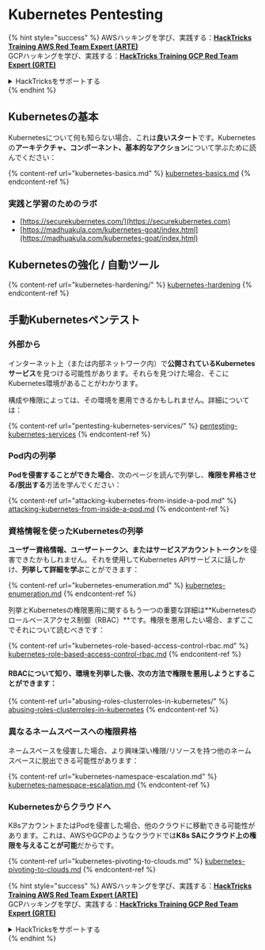 # Kubernetes Pentesting

{% hint style="success" %}
AWSハッキングを学び、実践する：<img src="../../.gitbook/assets/image (1) (1) (1).png" alt="" data-size="line">[**HackTricks Training AWS Red Team Expert (ARTE)**](https://training.hacktricks.xyz/courses/arte)<img src="../../.gitbook/assets/image (1) (1) (1).png" alt="" data-size="line">\
GCPハッキングを学び、実践する：<img src="../../.gitbook/assets/image (2).png" alt="" data-size="line">[**HackTricks Training GCP Red Team Expert (GRTE)**<img src="../../.gitbook/assets/image (2).png" alt="" data-size="line">](https://training.hacktricks.xyz/courses/grte)

<details>

<summary>HackTricksをサポートする</summary>

* [**サブスクリプションプラン**](https://github.com/sponsors/carlospolop)を確認してください！
* **💬 [**Discordグループ**](https://discord.gg/hRep4RUj7f)または[**Telegramグループ**](https://t.me/peass)に参加するか、**Twitter** 🐦 [**@hacktricks\_live**](https://twitter.com/hacktricks_live)**をフォローしてください。**
* **[**HackTricks**](https://github.com/carlospolop/hacktricks)および[**HackTricks Cloud**](https://github.com/carlospolop/hacktricks-cloud)のGitHubリポジトリにPRを送信してハッキングトリックを共有してください。**

</details>
{% endhint %}

## Kubernetesの基本

Kubernetesについて何も知らない場合、これは**良いスタート**です。Kubernetesの**アーキテクチャ、コンポーネント、基本的なアクション**について学ぶために読んでください：

{% content-ref url="kubernetes-basics.md" %}
[kubernetes-basics.md](kubernetes-basics.md)
{% endcontent-ref %}

### 実践と学習のためのラボ

* [https://securekubernetes.com/](https://securekubernetes.com)
* [https://madhuakula.com/kubernetes-goat/index.html](https://madhuakula.com/kubernetes-goat/index.html)

## Kubernetesの強化 / 自動ツール

{% content-ref url="kubernetes-hardening/" %}
[kubernetes-hardening](kubernetes-hardening/)
{% endcontent-ref %}

## 手動Kubernetesペンテスト

### 外部から

インターネット上（または内部ネットワーク内）で**公開されているKubernetesサービス**を見つける可能性があります。それらを見つけた場合、そこにKubernetes環境があることがわかります。

構成や権限によっては、その環境を悪用できるかもしれません。詳細については：

{% content-ref url="pentesting-kubernetes-services/" %}
[pentesting-kubernetes-services](pentesting-kubernetes-services/)
{% endcontent-ref %}

### Pod内の列挙

**Podを侵害することができた場合**、次のページを読んで列挙し、**権限を昇格させる/脱出する**方法を学んでください：

{% content-ref url="attacking-kubernetes-from-inside-a-pod.md" %}
[attacking-kubernetes-from-inside-a-pod.md](attacking-kubernetes-from-inside-a-pod.md)
{% endcontent-ref %}

### 資格情報を使ったKubernetesの列挙

**ユーザー資格情報、ユーザートークン、またはサービスアカウントトークン**を侵害できたかもしれません。それを使用してKubernetes APIサービスに話しかけ、**列挙して詳細を学ぶ**ことができます：

{% content-ref url="kubernetes-enumeration.md" %}
[kubernetes-enumeration.md](kubernetes-enumeration.md)
{% endcontent-ref %}

列挙とKubernetesの権限悪用に関するもう一つの重要な詳細は**Kubernetesのロールベースアクセス制御（RBAC）**です。権限を悪用したい場合、まずここでそれについて読むべきです：

{% content-ref url="kubernetes-role-based-access-control-rbac.md" %}
[kubernetes-role-based-access-control-rbac.md](kubernetes-role-based-access-control-rbac.md)
{% endcontent-ref %}

#### RBACについて知り、環境を列挙した後、次の方法で権限を悪用しようとすることができます：

{% content-ref url="abusing-roles-clusterroles-in-kubernetes/" %}
[abusing-roles-clusterroles-in-kubernetes](abusing-roles-clusterroles-in-kubernetes/)
{% endcontent-ref %}

### 異なるネームスペースへの権限昇格

ネームスペースを侵害した場合、より興味深い権限/リソースを持つ他のネームスペースに脱出できる可能性があります：

{% content-ref url="kubernetes-namespace-escalation.md" %}
[kubernetes-namespace-escalation.md](kubernetes-namespace-escalation.md)
{% endcontent-ref %}

### Kubernetesからクラウドへ

K8sアカウントまたはPodを侵害した場合、他のクラウドに移動できる可能性があります。これは、AWSやGCPのようなクラウドでは**K8s SAにクラウド上の権限を与えることが可能**だからです。

{% content-ref url="kubernetes-pivoting-to-clouds.md" %}
[kubernetes-pivoting-to-clouds.md](kubernetes-pivoting-to-clouds.md)
{% endcontent-ref %}

{% hint style="success" %}
AWSハッキングを学び、実践する：<img src="../../.gitbook/assets/image (1) (1) (1).png" alt="" data-size="line">[**HackTricks Training AWS Red Team Expert (ARTE)**](https://training.hacktricks.xyz/courses/arte)<img src="../../.gitbook/assets/image (1) (1) (1).png" alt="" data-size="line">\
GCPハッキングを学び、実践する：<img src="../../.gitbook/assets/image (2).png" alt="" data-size="line">[**HackTricks Training GCP Red Team Expert (GRTE)**<img src="../../.gitbook/assets/image (2).png" alt="" data-size="line">](https://training.hacktricks.xyz/courses/grte)

<details>

<summary>HackTricksをサポートする</summary>

* [**サブスクリプションプラン**](https://github.com/sponsors/carlospolop)を確認してください！
* **💬 [**Discordグループ**](https://discord.gg/hRep4RUj7f)または[**Telegramグループ**](https://t.me/peass)に参加するか、**Twitter** 🐦 [**@hacktricks\_live**](https://twitter.com/hacktricks_live)**をフォローしてください。**
* **[**HackTricks**](https://github.com/carlospolop/hacktricks)および[**HackTricks Cloud**](https://github.com/carlospolop/hacktricks-cloud)のGitHubリポジトリにPRを送信してハッキングトリックを共有してください。**

</details>
{% endhint %}
